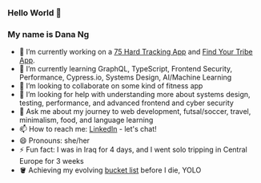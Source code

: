 ### Hello World 👋

### My name is Dana Ng

- 🔭 I’m currently working on a [75 Hard Tracking App](https://hard-challenge.web.app/) and [Find Your Tribe App](https://github.com/riceball1/find-your-tribe).
- 🌱 I’m currently learning GraphQL, TypeScript, Frontend Security, Performance, Cypress.io, Systems Design, AI/Machine Learning 
- 👯 I’m looking to collaborate on some kind of fitness app
- 🤔 I’m looking for help with understanding more about systems design, testing, performance, and advanced frontend and cyber security
- 💬 Ask me about my journey to web development, futsal/soccer, travel, minimalism, food, and language learning
- 📫 How to reach me: [LinkedIn](https://www.linkedin.com/in/danafng/) - let's chat!
- 😄 Pronouns: she/her
- ⚡ Fun fact: I was in Iraq for 4 days, and I went solo tripping in Central Europe for 3 weeks
- 🪣 Achieving my evolving [bucket list](https://gist.github.com/riceball1/995ea11cddf60e725dd62899d61686c1) before I die, YOLO
